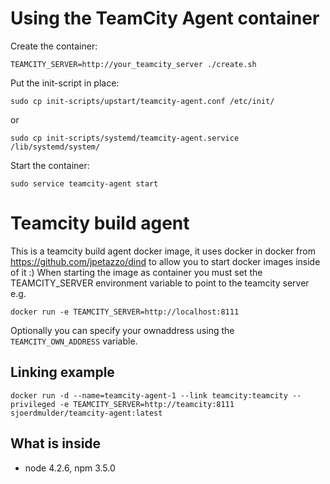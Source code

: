 # Using the TeamCity Agent container

Create the container:

    TEAMCITY_SERVER=http://your_teamcity_server ./create.sh
    
Put the init-script in place:

    sudo cp init-scripts/upstart/teamcity-agent.conf /etc/init/
    
or

    sudo cp init-scripts/systemd/teamcity-agent.service /lib/systemd/system/
    
Start the container:

    sudo service teamcity-agent start


Teamcity build agent
========================

This is a teamcity build agent docker image, it uses docker in docker from https://github.com/jpetazzo/dind to allow you to start docker images inside of it :)
When starting the image as container you must set the TEAMCITY_SERVER environment variable to point to the teamcity server e.g.
```
docker run -e TEAMCITY_SERVER=http://localhost:8111
```

Optionally you can specify your ownaddress using the `TEAMCITY_OWN_ADDRESS` variable.

Linking example
--------
```
docker run -d --name=teamcity-agent-1 --link teamcity:teamcity --privileged -e TEAMCITY_SERVER=http://teamcity:8111 sjoerdmulder/teamcity-agent:latest
```

## What is inside

- node 4.2.6, npm 3.5.0
